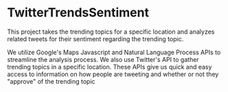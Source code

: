 # TwitterTrendsSentiment

This project takes the trending topics for a specific location and analyzes related tweets 
for their sentiment regarding the trending topic. 

We utilize Google's Maps Javascript and Natural Language Process APIs to streamline the analysis process.
We also use Twitter's API to gather trending topics in a specific location.
These APIs give us quick and easy access to information on how people are tweeting and whether or not they 
"approve" of the trending topic
